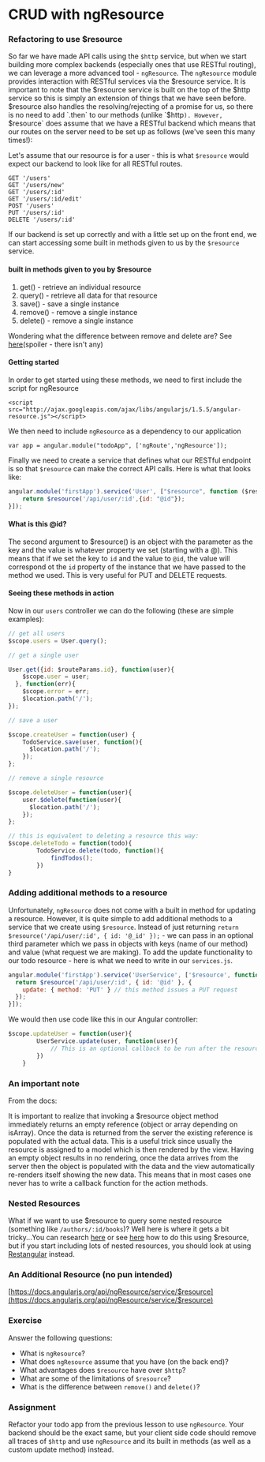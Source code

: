 # CRUD with ngResource

### Refactoring to use $resource

So far we have made API calls using the `$http` service, but when we start building more complex backends (especially ones that use RESTful routing), we can leverage a more advanced tool - `ngResource`. The `ngResource` module provides interaction with RESTful services via the $resource service. It is important to note that the $resource service is built on the top of the $http service so this is simply an extension of things that we have seen before. $resource also handles the resolving/rejecting of a promise for us, so there is no need to add `.then` to our methods (unlike `$http`). However, `$resource` does assume that we have a RESTful backend which means that our routes on the server need to be set up as follows (we've seen this many times!):

Let's assume that our resource is for a user - this is what `$resource` would expect our backend to look like for all RESTful routes. 
```
GET '/users' 
GET '/users/new' 
GET '/users/:id' 
GET '/users/:id/edit' 
POST '/users' 
PUT '/users/:id' 
DELETE '/users/:id' 
```

If our backend is set up correctly and with a little set up on the front end, we can start accessing some built in methods given to us by the `$resource` service.

#### built in methods given to you by $resource

1. get() - retrieve an individual resource
2. query() - retrieve all data for that resource
3. save() - save a single instance
4. remove() - remove a single instance
5. delete() - remove a single instance

Wondering what the difference between remove and delete are? See [here](http://stackoverflow.com/questions/15706560/difference-between-delete-and-remove-method-in-resource)(spoiler - there isn't any)

#### Getting started

In order to get started using these methods, we need to first include the script for ngResource

`<script src="http://ajax.googleapis.com/ajax/libs/angularjs/1.5.5/angular-resource.js"></script>`

We then need to include `ngResource` as a dependency to our application 

`var app = angular.module("todoApp", ['ngRoute','ngResource']);`

Finally we need to create a service that defines what our RESTful endpoint is so that `$resource` can make the correct API calls. Here is what that looks like:

```js
angular.module('firstApp').service('User', ["$resource", function ($resource) {
    return $resource('/api/user/:id',{id: "@id"});
}]);
```

#### What is this @id? 

The second argument to $resource() is an object with the parameter as the key and the value is whatever property we set (starting with a @). This means that 
if we set the key to `id` and the value to `@id`, the value will correspond ot the `id` property of the instance that we have passed to the method we used. This is very useful for PUT and DELETE requests. 

#### Seeing these methods in action

Now in our `users` controller we can do the following (these are simple examples):

```js
// get all users
$scope.users = User.query();

// get a single user

User.get({id: $routeParams.id}, function(user){
    $scope.user = user;
  }, function(err){
    $scope.error = err;
    $location.path('/');
});

// save a user

$scope.createUser = function(user) {
    TodoService.save(user, function(){
      $location.path('/');
    });
};

// remove a single resource

$scope.deleteUser = function(user){
    user.$delete(function(user){
      $location.path('/'); 
    });
};

// this is equivalent to deleting a resource this way:
$scope.deleteTodo = function(todo){
		TodoService.delete(todo, function(){
			findTodos();
		})
}

```

### Adding additional methods to a resource 

Unfortunately, `ngResource` does not come with a built in method for updating a resource. However, it is quite simple to add additional methods to a service that we create using `$resource`. Instead of just returning `return $resource('/api/user/:id', { id: '@_id' });` - we can pass in an optional third parameter which we pass in objects with keys (name of our method) and value (what request we are making). To add the update functionality to our todo resource - here is what we need to write in our `services.js`.

```js
angular.module('firstApp').service('UserService', ['$resource', function($resource) {
  return $resource('/api/user/:id', { id: '@id' }, {
    update: { method: 'PUT' } // this method issues a PUT request
  });
}]);
```
We would then use code like this in our Angular controller:

```js
$scope.updateUser = function(user){
		UserService.update(user, function(user){
		    // This is an optional callback to be run after the resource is updated.
		})
	}
```

### An important note

From the docs: 

It is important to realize that invoking a $resource object method immediately returns an empty reference (object or array depending on isArray). Once the data is returned from the server the existing reference is populated with the actual data. This is a useful trick since usually the resource is assigned to a model which is then rendered by the view. Having an empty object results in no rendering, once the data arrives from the server then the object is populated with the data and the view automatically re-renders itself showing the new data. This means that in most cases one never has to write a callback function for the action methods.

### Nested Resources

What if we want to use $resource to query some nested resource (something like `/authors/:id/books`)? Well here is where it gets a bit tricky...You can research [here](http://stackoverflow.com/questions/26928342/angularjs-resource-with-nested-resources) or see [here](http://stackoverflow.com/questions/19406442/ngresource-resolving-nested-resources) how to do this using $resource, but if you start including lots of nested resources, you should look at using [Restangular](https://github.com/mgonto/restangular) instead.

### An Additional Resource (no pun intended)

[https://docs.angularjs.org/api/ngResource/service/$resource](https://docs.angularjs.org/api/ngResource/service/$resource)

### Exercise

Answer the following questions:

- What is `ngResource`?
- What does `ngResource` assume that you have (on the back end)?
- What advantages does `$resource` have over `$http`?
- What are some of the limitations of `$resource`?
- What is the difference between `remove()` and `delete()`?

### Assignment

Refactor your todo app from the previous lesson to use `ngResource`. Your backend should be the exact same, but your client side code should remove all traces of `$http` and use `ngResource` and its built in methods (as well as a custom update method) instead.
